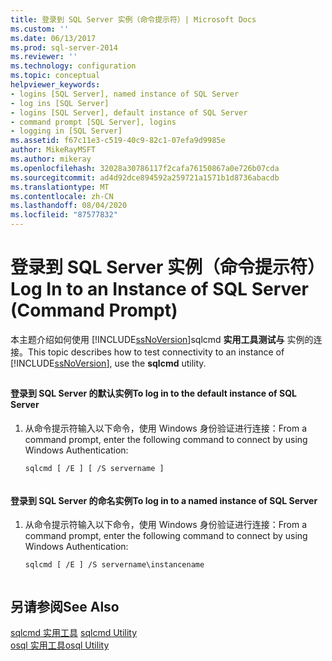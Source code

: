 ```yaml
---
title: 登录到 SQL Server 实例（命令提示符）| Microsoft Docs
ms.custom: ''
ms.date: 06/13/2017
ms.prod: sql-server-2014
ms.reviewer: ''
ms.technology: configuration
ms.topic: conceptual
helpviewer_keywords:
- logins [SQL Server], named instance of SQL Server
- log ins [SQL Server]
- logins [SQL Server], default instance of SQL Server
- command prompt [SQL Server], logins
- logging in [SQL Server]
ms.assetid: f67c11e3-c519-40c9-82c1-07efa9d9985e
author: MikeRayMSFT
ms.author: mikeray
ms.openlocfilehash: 32028a30786117f2cafa76150867a0e726b07cda
ms.sourcegitcommit: ad4d92dce894592a259721a1571b1d8736abacdb
ms.translationtype: MT
ms.contentlocale: zh-CN
ms.lasthandoff: 08/04/2020
ms.locfileid: "87577832"
---
```

# <a name="log-in-to-an-instance-of-sql-server-command-prompt"></a><span data-ttu-id="2815d-102">登录到 SQL Server 实例（命令提示符）</span><span class="sxs-lookup"><span data-stu-id="2815d-102">Log In to an Instance of SQL Server (Command Prompt)</span></span>
  <span data-ttu-id="2815d-103">本主题介绍如何使用 [!INCLUDE[ssNoVersion](../../includes/ssnoversion-md.md)]sqlcmd **实用工具测试与** 实例的连接。</span><span class="sxs-lookup"><span data-stu-id="2815d-103">This topic describes how to test connectivity to an instance of [!INCLUDE[ssNoVersion](../../includes/ssnoversion-md.md)], use the **sqlcmd** utility.</span></span>  
  
##  <a name="SSMSProcedure"></a>  
  
#### <a name="to-log-in-to-the-default-instance-of-sql-server"></a><span data-ttu-id="2815d-104">登录到 SQL Server 的默认实例</span><span class="sxs-lookup"><span data-stu-id="2815d-104">To log in to the default instance of SQL Server</span></span>  
  
1.  <span data-ttu-id="2815d-105">从命令提示符输入以下命令，使用 Windows 身份验证进行连接：</span><span class="sxs-lookup"><span data-stu-id="2815d-105">From a command prompt, enter the following command to connect by using Windows Authentication:</span></span>  
  
    ```  
    sqlcmd [ /E ] [ /S servername ]  
  
    ```  
  
#### <a name="to-log-in-to-a-named-instance-of-sql-server"></a><span data-ttu-id="2815d-106">登录到 SQL Server 的命名实例</span><span class="sxs-lookup"><span data-stu-id="2815d-106">To log in to a named instance of SQL Server</span></span>  
  
1.  <span data-ttu-id="2815d-107">从命令提示符输入以下命令，使用 Windows 身份验证进行连接：</span><span class="sxs-lookup"><span data-stu-id="2815d-107">From a command prompt, enter the following command to connect by using Windows Authentication:</span></span>  
  
    ```  
    sqlcmd [ /E ] /S servername\instancename  
  
    ```  
  
## <a name="see-also"></a><span data-ttu-id="2815d-108">另请参阅</span><span class="sxs-lookup"><span data-stu-id="2815d-108">See Also</span></span>  
 <span data-ttu-id="2815d-109">[sqlcmd 实用工具](../../tools/sqlcmd-utility.md) </span><span class="sxs-lookup"><span data-stu-id="2815d-109">[sqlcmd Utility](../../tools/sqlcmd-utility.md) </span></span>  
 [<span data-ttu-id="2815d-110">osql 实用工具</span><span class="sxs-lookup"><span data-stu-id="2815d-110">osql Utility</span></span>](../../tools/osql-utility.md)  
  
  
